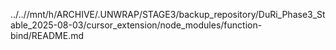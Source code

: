 ../..//mnt/h/ARCHIVE/.UNWRAP/STAGE3/backup_repository/DuRi_Phase3_Stable_2025-08-03/cursor_extension/node_modules/function-bind/README.md